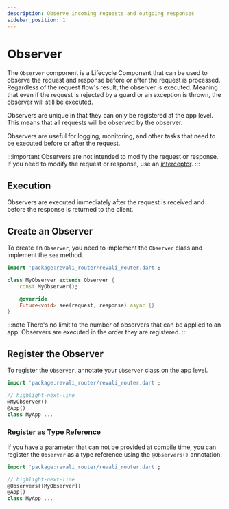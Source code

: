 ```yaml
---
description: Observe incoming requests and outgoing responses
sidebar_position: 1
---
```


# Observer

The `Observer` component is a Lifecycle Component that can be used to observe the request and response before or after the request is processed. Regardless of the request flow's result, the observer is executed. Meaning that even if the request is rejected by a guard or an exception is thrown, the observer will still be executed.

Observers are unique in that they can only be registered at the app level. This means that all requests will be observed by the observer.

Observers are useful for logging, monitoring, and other tasks that need to be executed before or after the request.

:::important
Observers are not intended to modify the request or response. If you need to modify the request or response, use an [interceptor][interceptors].
:::

## Execution

Observers are executed immediately after the request is received and before the response is returned to the client.

## Create an Observer

To create an `Observer`, you need to implement the `Observer` class and implement the `see` method.

```dart title="lib/observers/my_observer.dart"
import 'package:revali_router/revali_router.dart';

class MyObserver extends Observer {
    const MyObserver();

    @override
    Future<void> see(request, response) async {}
}
```

:::note
There's no limit to the number of observers that can be applied to an app. Observers are executed in the order they are registered.
:::

## Register the Observer

To register the `Observer`, annotate your `Observer` class on the app level.

```dart title="routes/my_app.dart"
import 'package:revali_router/revali_router.dart';

// highlight-next-line
@MyObserver()
@App()
class MyApp ...
```

### Register as Type Reference

If you have a parameter that can not be provided at compile time, you can register the `Observer` as a type reference using the `@Observers()` annotation.

```dart title="routes/my_app.dart"
import 'package:revali_router/revali_router.dart';

// highlight-next-line
@Observers([MyObserver])
@App()
class MyApp ...
```

[interceptors]: ./interceptors.md
